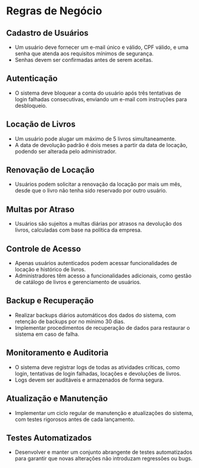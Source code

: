 # Regras de Negócio

## Cadastro de Usuários

- Um usuário deve fornecer um e-mail único e válido, CPF válido, e uma senha que atenda aos requisitos mínimos de segurança.
- Senhas devem ser confirmadas antes de serem aceitas.

## Autenticação

- O sistema deve bloquear a conta do usuário após três tentativas de login falhadas consecutivas, enviando um e-mail com instruções para desbloqueio.

## Locação de Livros

- Um usuário pode alugar um máximo de 5 livros simultaneamente.
- A data de devolução padrão é dois meses a partir da data de locação, podendo ser alterada pelo administrador.

## Renovação de Locação

- Usuários podem solicitar a renovação da locação por mais um mês, desde que o livro não tenha sido reservado por outro usuário.

## Multas por Atraso

- Usuários são sujeitos a multas diárias por atrasos na devolução dos livros, calculadas com base na política da empresa.

## Controle de Acesso

- Apenas usuários autenticados podem acessar funcionalidades de locação e histórico de livros.
- Administradores têm acesso a funcionalidades adicionais, como gestão de catálogo de livros e gerenciamento de usuários.

## Backup e Recuperação

- Realizar backups diários automáticos dos dados do sistema, com retenção de backups por no mínimo 30 dias.
- Implementar procedimentos de recuperação de dados para restaurar o sistema em caso de falha.

## Monitoramento e Auditoria

- O sistema deve registrar logs de todas as atividades críticas, como login, tentativas de login falhadas, locações e devoluções de livros.
- Logs devem ser auditáveis e armazenados de forma segura.

## Atualização e Manutenção

- Implementar um ciclo regular de manutenção e atualizações do sistema, com testes rigorosos antes de cada lançamento.

## Testes Automatizados

- Desenvolver e manter um conjunto abrangente de testes automatizados para garantir que novas alterações não introduzam regressões ou bugs.
